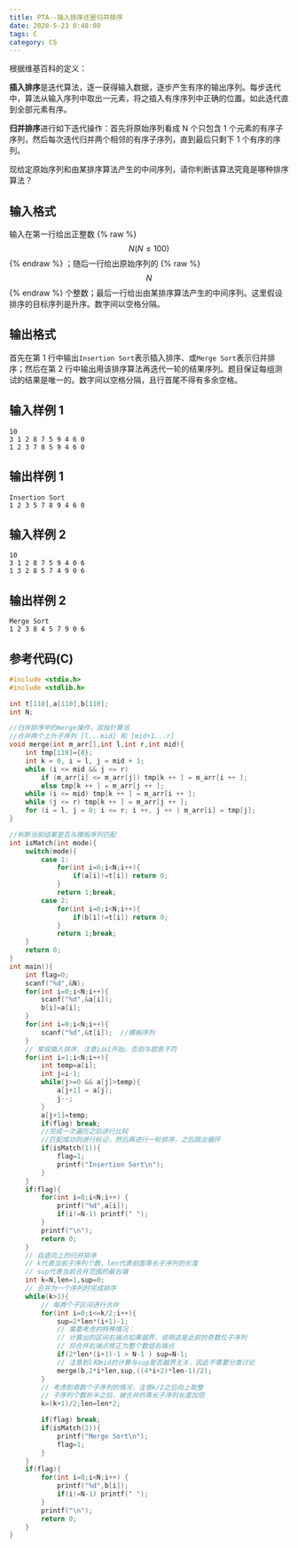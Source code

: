 ```yaml
---
title: PTA--插入排序还是归并排序
date: 2020-5-23 0:48:00
tags: C
category: CS
---
```


<script type="text/javascript" src="https://i.upmath.me/latex.js "></script>

根据维基百科的定义：

**插入排序**是迭代算法，逐一获得输入数据，逐步产生有序的输出序列。每步迭代中，算法从输入序列中取出一元素，将之插入有序序列中正确的位置。如此迭代直到全部元素有序。

**归并排序**进行如下迭代操作：首先将原始序列看成 N 个只包含 1 个元素的有序子序列，然后每次迭代归并两个相邻的有序子序列，直到最后只剩下 1 个有序的序列。

现给定原始序列和由某排序算法产生的中间序列，请你判断该算法究竟是哪种排序算法？

<!--more-->

## 输入格式

输入在第一行给出正整数 {% raw %} $$ N(N\le 100) $$ {% endraw %} ；随后一行给出原始序列的 {% raw %} $$ N $$ {% endraw %} 个整数；最后一行给出由某排序算法产生的中间序列。这里假设排序的目标序列是升序。数字间以空格分隔。

## 输出格式

首先在第 1 行中输出`Insertion Sort`表示插入排序、或`Merge Sort`表示归并排序；然后在第 2 行中输出用该排序算法再迭代一轮的结果序列。题目保证每组测试的结果是唯一的。数字间以空格分隔，且行首尾不得有多余空格。

## 输入样例 1

```
10
3 1 2 8 7 5 9 4 6 0
1 2 3 7 8 5 9 4 6 0
```

## 输出样例 1

```
Insertion Sort
1 2 3 5 7 8 9 4 6 0
```

## 输入样例 2

```
10
3 1 2 8 7 5 9 4 0 6
1 3 2 8 5 7 4 9 0 6
```

## 输出样例 2

```
Merge Sort
1 2 3 8 4 5 7 9 0 6
```

## 参考代码(C)

```c
#include <stdio.h>
#include <stdlib.h>

int t[110],a[110],b[110];
int N;

//归并排序中的merge操作，双指针算法
//合并两个上升子序列 [l...mid] 和 [mid+1...r]
void merge(int m_arr[],int l,int r,int mid){
    int tmp[110]={0};
    int k = 0, i = l, j = mid + 1;
    while (i <= mid && j <= r)
        if (m_arr[i] <= m_arr[j]) tmp[k ++ ] = m_arr[i ++ ];
        else tmp[k ++ ] = m_arr[j ++ ];
    while (i <= mid) tmp[k ++ ] = m_arr[i ++ ];
    while (j <= r) tmp[k ++ ] = m_arr[j ++ ];
    for (i = l, j = 0; i <= r; i ++, j ++ ) m_arr[i] = tmp[j];
}

//判断当前结果是否与模板序列匹配
int isMatch(int mode){
    switch(mode){
        case 1: 
            for(int i=0;i<N;i++){
                if(a[i]!=t[i]) return 0;
            }
            return 1;break;
        case 2:
            for(int i=0;i<N;i++){
                if(b[i]!=t[i]) return 0;
            }
            return 1;break;
    }
    return 0;
}
int main(){
    int flag=0;
    scanf("%d",&N);
    for(int i=0;i<N;i++){
        scanf("%d",&a[i]);
        b[i]=a[i];
    }
    for(int i=0;i<N;i++){
        scanf("%d",&t[i]);  //模板序列
    }
    // 常规插入排序，注意i从1开始，否则与题意不符
    for(int i=1;i<N;i++){
        int temp=a[i];
        int j=i-1;
        while(j>=0 && a[j]>temp){
            a[j+1] = a[j];
            j--;
        }
        a[j+1]=temp;
        if(flag) break;
        //完成一次遍历之后进行比较
        //匹配成功则进行标记，然后再进行一轮排序，之后跳出循环
        if(isMatch(1)){
            flag=1;
            printf("Insertion Sort\n");
        }
    }
    if(flag){
        for(int i=0;i<N;i++) {
            printf("%d",a[i]);
            if(i!=N-1) printf(" ");        
        }
        printf("\n");
        return 0;
    }  
    // 自底向上的归并排序
    // k代表当前子序列个数，len代表前面等长子序列的长度
    // sup代表当前合并范围的最右端
    int k=N,len=1,sup=0; 
    // 合并为一个序列时完成排序
    while(k>1){
        // 每两个子区间进行合并
        for(int i=0;i<=k/2;i++){
            sup=2*len*(i+1)-1; 
            // 需要考虑的特殊情况：
            // 计算出的区间右端点如果越界，说明这是此前的奇数位子序列
            // 将合并右端点修正为整个数组右端点
            if(2*len*(i+1)-1 > N-1 ) sup=N-1;
            // 注意到l和mid的计算与sup是否越界无关，因此不需要分类讨论
            merge(b,2*i*len,sup,((4*i+2)*len-1)/2); 
        }
        // 考虑到奇数个子序列的情况，注意k/2之后向上取整
        // 子序列个数折半之后，被合并的等长子序列长度加倍
        k=(k+1)/2;len=len*2;

        if(flag) break;
        if(isMatch(2)){
            printf("Merge Sort\n");
            flag=1;
        }
    }
    if(flag){
        for(int i=0;i<N;i++) {
            printf("%d",b[i]);
            if(i!=N-1) printf(" ");
        }
        printf("\n");
        return 0;
    }  
}
```